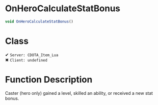 # OnHeroCalculateStatBonus
```js	
void OnHeroCalculateStatBonus()
```
# Class
✔ `Server: CDOTA_Item_Lua`  
✖ `Client: undefined`  

# Function Description
Caster (hero only) gained a level, skilled an ability, or received a new stat bonus.
